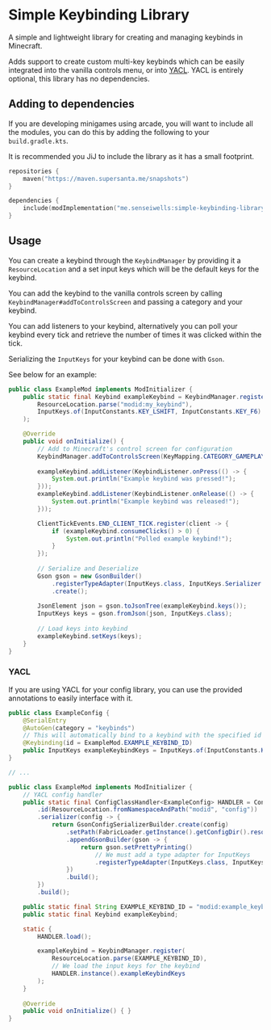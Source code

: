 # Simple Keybinding Library

A simple and lightweight library for creating and managing keybinds in Minecraft.

Adds support to create custom multi-key keybinds which can be easily integrated
into the vanilla controls menu, or into [YACL](https://github.com/isXander/YetAnotherConfigLib).
YACL is entirely optional, this library has no dependencies.

## Adding to dependencies

If you are developing minigames using arcade, you will want to include
all the modules, you can do this by adding the following to your
`build.gradle.kts`.

It is recommended you JiJ to include the library as it has a small footprint.

```kts
repositories {
    maven("https://maven.supersanta.me/snapshots")
}

dependencies {
    include(modImplementation("me.senseiwells:simple-keybinding-library:0.1.12+1.21.4")!!)
}
```

## Usage

You can create a keybind through the `KeybindManager` by providing it a `ResourceLocation`
and a set input keys which will be the default keys for the keybind.

You can add the keybind to the vanilla controls screen by calling `KeybindManager#addToControlsScreen`
and passing a category and your keybind.

You can add listeners to your keybind, alternatively you can poll your keybind every
tick and retrieve the number of times it was clicked within the tick.

Serializing the `InputKeys` for your keybind can be done with `Gson`.

See below for an example:

```java
public class ExampleMod implements ModInitializer {
    public static final Keybind exampleKeybind = KeybindManager.register(
        ResourceLocation.parse("modid:my_keybind"),
        InputKeys.of(InputConstants.KEY_LSHIFT, InputConstants.KEY_F6)
    );

    @Override
    public void onInitialize() {
        // Add to Minecraft's control screen for configuration
        KeybindManager.addToControlsScreen(KeyMapping.CATEGORY_GAMEPLAY, exampleKeybind);
        
        exampleKeybind.addListener(KeybindListener.onPress(() -> {
            System.out.println("Example keybind was pressed!");
        }));
        exampleKeybind.addListener(KeybindListener.onRelease(() -> {
            System.out.println("Example keybind was released!");
        }));

        ClientTickEvents.END_CLIENT_TICK.register(client -> {
            if (exampleKeybind.consumeClicks() > 0) {
                System.out.println("Polled example keybind!");
            }
        });
        
        // Serialize and Deserialize
        Gson gson = new GsonBuilder()
            .registerTypeAdapter(InputKeys.class, InputKeys.Serializer.INSTANCE)
            .create();
        
        JsonElement json = gson.toJsonTree(exampleKeybind.keys());
        InputKeys keys = gson.fromJson(json, InputKeys.class);
        
        // Load keys into keybind
        exampleKeybind.setKeys(keys);
    }
}
```

### YACL

If you are using YACL for your config library, you can use the provided annotations
to easily interface with it.

```java
public class ExampleConfig {
    @SerialEntry
    @AutoGen(category = "keybinds")
    // This will automatically bind to a keybind with the specified id
    @Keybinding(id = ExampleMod.EXAMPLE_KEYBIND_ID)
    public InputKeys exampleKeybindKeys = InputKeys.of(InputConstants.KEY_F6);
}

// ...

public class ExampleMod implements ModInitializer { 
    // YACL config handler
    public static final ConfigClassHandler<ExampleConfig> HANDLER = ConfigClassHandler.createBuilder(ExampleConfig.class)
        .id(ResourceLocation.fromNamespaceAndPath("modid", "config"))
        .serializer(config -> {
            return GsonConfigSerializerBuilder.create(config)
                .setPath(FabricLoader.getInstance().getConfigDir().resolve("example-config.json"))
                .appendGsonBuilder(gson -> {
                    return gson.setPrettyPrinting()
                        // We must add a type adapter for InputKeys
                        .registerTypeAdapter(InputKeys.class, InputKeys.Serializer.INSTANCE);
                })
                .build();
        })
        .build();

    public static final String EXAMPLE_KEYBIND_ID = "modid:example_keybind";
    public static final Keybind exampleKeybind;

    static {
        HANDLER.load();

        exampleKeybind = KeybindManager.register(
            ResourceLocation.parse(EXAMPLE_KEYBIND_ID),
            // We load the input keys for the keybind
            HANDLER.instance().exampleKeybindKeys
        );
    }
    
    @Override
    public void onInitialize() { }
}
```